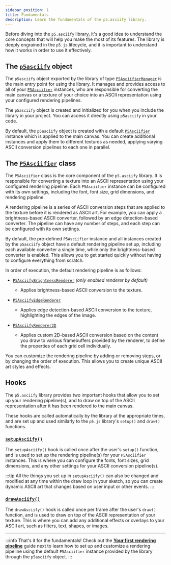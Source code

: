 ```yaml
---
sidebar_position: 1
title: Fundamentals
description: Learn the fundamentals of the p5.asciify library.
---
```


Before diving into the `p5.asciify` library, it's a good idea to understand the core concepts that will help you make the most of its features. The library is deeply engrained in the `p5.js` lifecycle, and it is important to understand how it works in order to use it effectively.

## The [`p5asciify`](../api/variables/p5asciify) object

The `p5asciify` object exported by the library of type [`P5AsciifierManager`](../api/classes/P5AsciifierManager) is the main entry point for using the library. It manages and provides access to all of your [`P5Asciifier`](../api/classes/P5Asciifier) instances, who are responsible for converting the main canvas or a texture of your choice into an ASCII representation using your configured rendering pipelines.

The `p5asciify` object is created and initialized for you when you include the library in your project. You can access it directly using `p5asciify` in your code.

By default, the `p5asciify` object is created with a default [`P5Asciifier`](../api/classes/P5Asciifier) instance which is applied to the main canvas. You can create additional instances and apply them to different textures as needed, applying varying ASCII conversion pipelines to each one in parallel.

## The [`P5Asciifier`](../api/classes/P5Asciifier) class

The `P5Asciifier` class is the core component of the `p5.asciify` library. It is responsible for converting a texture into an ASCII representation using your configured rendering pipeline. Each `P5Asciifier` instance can be configured with its own settings, including the font, font size, grid dimensions, and rendering pipeline. 

A rendering pipeline is a series of ASCII conversion steps that are applied to the texture before it is rendered as ASCII art. For example, you can apply a brightness-based ASCII converter, followed by an edge detection-based converter. The pipeline can have any number of steps, and each step can be configured with its own settings.

By default, the pre-defined `P5Asciifier` instance and all instances created by the `p5asciify` object have a default rendering pipeline set up, including each available converter a single time, while only the brightness-based converter is enabled. This allows you to get started quickly without having to configure everything from scratch.

In order of execution, the default rendering pipeline is as follows:
- [`P5AsciifyBrightnessRenderer`](../api/p5.asciify/namespaces/renderers/namespaces/renderer2d/namespaces/feature/classes/P5AsciifyBrightnessRenderer) *(only enabled renderer by default)*
    - Applies brightness-based ASCII conversion to the texture.

- [`P5AsciifyEdgeRenderer`](../api/p5.asciify/namespaces/renderers/namespaces/renderer2d/namespaces/feature/classes/P5AsciifyEdgeRenderer)
    - Applies edge detection-based ASCII conversion to the texture, highlighting the edges of the image.

- [`P5AsciifyRenderer2D`](../api/p5.asciify/namespaces/renderers/namespaces/renderer2d/classes/P5AsciifyRenderer2D)
    - Applies custom 2D-based ASCII conversion based on the content you draw to various framebuffers provided by the renderer, to define the properties of each grid cell individually.

You can customize the rendering pipeline by adding or removing steps, or by changing the order of execution. This allows you to create unique ASCII art styles and effects.

## Hooks

The `p5.asciify` library provides two important hooks that allow you to set up your rendering pipeline(s), and to draw on top of the ASCII representation after it has been rendered to the main canvas.

These hooks are called automatically by the library at the appropriate times, and are set up and used similarly to the `p5.js` library's `setup()` and `draw()` functions.

### [`setupAsciify()`](../api/interfaces/P5AsciifyExtensions#setupasciify)

The `setupAsciify()` hook is called once after the user's `setup()` function, and is used to set up the rendering pipeline(s) for your `P5Asciifier` instances. This is where you can configure the fonts, font sizes, grid dimensions, and any other settings for your ASCII conversion pipeline(s). 

:::tip
All the things you set up in `setupAsciify()` can also be changed and modified at any time within the draw loop in your sketch, so you can create dynamic ASCII art that changes based on user input or other events.
:::


### [`drawAsciify()`](../api/interfaces/P5AsciifyExtensions#drawasciify)

The `drawAsciify()` hook is called once per frame after the user's `draw()` function, and is used to draw on top of the ASCII representation of your texture. This is where you can add any additional effects or overlays to your ASCII art, such as filters, text, shapes, or images.

<hr />

:::info
That's it for the fundamentals! Check out the [**Your first rendering pipeline**](./first-rendering-pipeline.md) guide next to learn how to set up and customize a rendering pipeline using the default `P5Asciifier` instance provided by the library through the `p5asciify` object.
:::